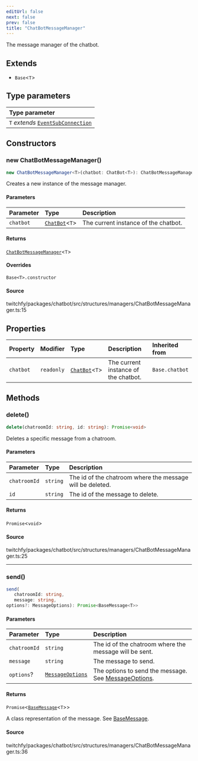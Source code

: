 ```yaml
---
editUrl: false
next: false
prev: false
title: "ChatBotMessageManager"
---
```


The message manager of the chatbot.

## Extends

- `Base`\<`T`\>

## Type parameters

| Type parameter |
| :------ |
| `T` *extends* [`EventSubConnection`](/api/chatbot/enumerations/eventsubconnection/) |

## Constructors

### new ChatBotMessageManager()

```ts
new ChatBotMessageManager<T>(chatbot: ChatBot<T>): ChatBotMessageManager<T>
```

Creates a new instance of the message manager.

#### Parameters

| Parameter | Type | Description |
| :------ | :------ | :------ |
| `chatbot` | [`ChatBot`](/api/chatbot/classes/chatbot/)\<`T`\> | The current instance of the chatbot. |

#### Returns

[`ChatBotMessageManager`](/api/chatbot/classes/chatbotmessagemanager/)\<`T`\>

#### Overrides

`Base<T>.constructor`

#### Source

twitchfy/packages/chatbot/src/structures/managers/ChatBotMessageManager.ts:15

## Properties

| Property | Modifier | Type | Description | Inherited from |
| :------ | :------ | :------ | :------ | :------ |
| `chatbot` | `readonly` | [`ChatBot`](/api/chatbot/classes/chatbot/)\<`T`\> | The current instance of the chatbot. | `Base.chatbot` |

## Methods

### delete()

```ts
delete(chatroomId: string, id: string): Promise<void>
```

Deletes a specific message from a chatroom.

#### Parameters

| Parameter | Type | Description |
| :------ | :------ | :------ |
| `chatroomId` | `string` | The id of the chatroom where the message will be deleted. |
| `id` | `string` | The id of the message to delete. |

#### Returns

`Promise`\<`void`\>

#### Source

twitchfy/packages/chatbot/src/structures/managers/ChatBotMessageManager.ts:25

***

### send()

```ts
send(
   chatroomId: string, 
   message: string, 
options?: MessageOptions): Promise<BaseMessage<T>>
```

#### Parameters

| Parameter | Type | Description |
| :------ | :------ | :------ |
| `chatroomId` | `string` | The id of the chatroom where the message will be sent. |
| `message` | `string` | The message to send. |
| `options`? | [`MessageOptions`](/api/chatbot/interfaces/messageoptions/) | The options to send the message. See [MessageOptions](../../api/chatbot/interfaces/messageoptions). |

#### Returns

`Promise`\<[`BaseMessage`](/api/chatbot/classes/basemessage/)\<`T`\>\>

A class representation of the message. See [BaseMessage](/api/chatbot/api/chatbot/classes/basemessage/).

#### Source

twitchfy/packages/chatbot/src/structures/managers/ChatBotMessageManager.ts:36
